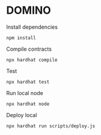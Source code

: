 # DOMINO

Install dependencies
```shell
npm install
```

Compile contracts
```shell
npx hardhat compile
```

Test
```shell
npx hardhat test
```

Run local node
```shell
npx hardhat node
```

Deploy local
```shell
npx hardhat run scripts/deploy.js
```

